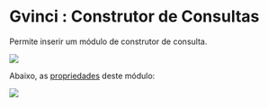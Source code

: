 # Gvinci : Construtor de Consultas

Permite inserir um módulo de construtor de consulta.

![](http://www.gvinci.com.br/manual/8_050.png)

Abaixo, as [propriedades](http://www.gvinci.com.br/manual/propriedades_do_construtor_de__2.htm) deste módulo:

![](http://www.gvinci.com.br/manual/constcons2gv5.png)

